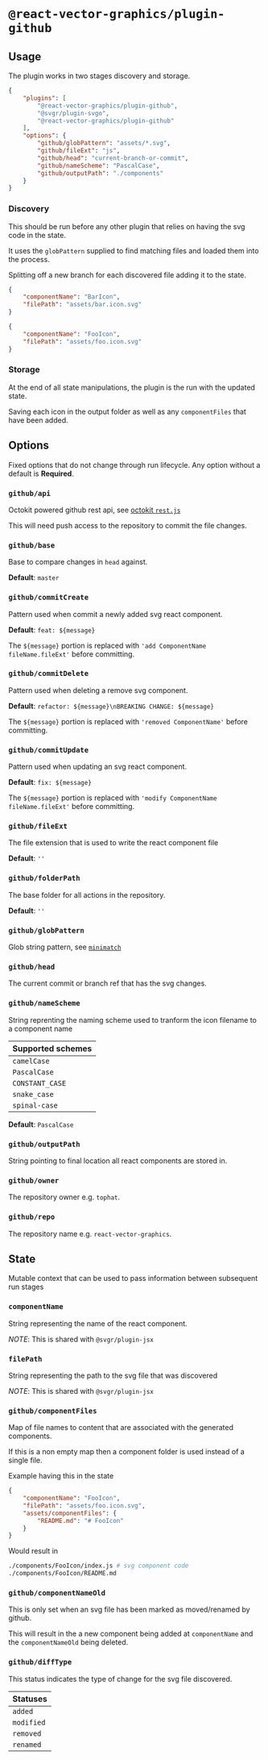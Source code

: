 # `@react-vector-graphics/plugin-github`

## Usage

The plugin works in two stages discovery and storage.

```json
{
    "plugins": [
        "@react-vector-graphics/plugin-github",
        "@svgr/plugin-svgo",
        "@react-vector-graphics/plugin-github"
    ],
    "options": {
        "github/globPattern": "assets/*.svg",
        "github/fileExt": "js",
        "github/head": "current-branch-or-commit",
        "github/nameScheme": "PascalCase",
        "github/outputPath": "./components"
    }
}
```

### Discovery

This should be run before any other plugin that relies on having the svg code in the state.

It uses the `globPattern` supplied to find matching files and loaded them into the process.

Splitting off a new branch for each discovered file adding it to the state.

```json
{
    "componentName": "BarIcon",
    "filePath": "assets/bar.icon.svg"
}
```

```json
{
    "componentName": "FooIcon",
    "filePath": "assets/foo.icon.svg"
}
```

### Storage

At the end of all state manipulations, the plugin is the run with the updated state.

Saving each icon in the output folder as well as any `componentFiles` that have been added.

## Options

Fixed options that do not change through run lifecycle. Any option without a default is **Required**.

### `github/api`

Octokit powered github rest api, see [octokit `rest.js`](https://www.npmjs.com/package/@octokit/rest)

This will need push access to the repository to commit the file changes.

### `github/base`

Base to compare changes in `head` against.

**Default**: `master`

### `github/commitCreate`

Pattern used when commit a newly added svg react component.

**Default**: `feat: ${message}`

The `${message}` portion is replaced with `'add ComponentName fileName.fileExt'` before committing.

### `github/commitDelete`

Pattern used when deleting a remove svg component.

**Default**: `refactor: ${message}\nBREAKING CHANGE: ${message}`

The `${message}` portion is replaced with `'removed ComponentName'` before committing.

### `github/commitUpdate`

Pattern used when updating an svg react component.

**Default**: `fix: ${message}`

The `${message}` portion is replaced with `'modify ComponentName fileName.fileExt'` before committing.

### `github/fileExt`

The file extension that is used to write the react component file

**Default**: `''`

### `github/folderPath`

The base folder for all actions in the repository.

**Default**: `''`

### `github/globPattern`

Glob string pattern, see [`minimatch`](https://www.npmjs.com/package/minimatch)

### `github/head`

The current commit or branch ref that has the svg changes.

### `github/nameScheme`

String reprenting the naming scheme used to tranform the icon filename to a component name

| Supported schemes |
| ----------------- |
| `camelCase`       |
| `PascalCase`      |
| `CONSTANT_CASE`   |
| `snake_case`      |
| `spinal-case`     |

**Default**: `PascalCase`

### `github/outputPath`

String pointing to final location all react components are stored in.

### `github/owner`

The repository owner e.g. `tophat`.

### `github/repo`

The repository name e.g. `react-vector-graphics`.

## State

Mutable context that can be used to pass information between subsequent run stages

### `componentName`

String representing the name of the react component.

_NOTE_: This is shared with `@svgr/plugin-jsx`

### `filePath`

String representing the path to the svg file that was discovered

_NOTE_: This is shared with `@svgr/plugin-jsx`

### `github/componentFiles`

Map of file names to content that are associated with the generated components.

If this is a non empty map then a component folder is used instead of a single file.

Example having this in the state

```json
{
    "componentName": "FooIcon",
    "filePath": "assets/foo.icon.svg",
    "assets/componentFiles": {
        "README.md": "# FooIcon"
    }
}
```

Would result in

```sh
./components/FooIcon/index.js # svg component code
./components/FooIcon/README.md
```

### `github/componentNameOld`

This is only set when an svg file has been marked as moved/renamed by github.

This will result in the a new component being added at `componentName` and the `componentNameOld` being deleted.

### `github/diffType`

This status indicates the type of change for the svg file discovered.

| Statuses   |
| ---------- |
| `added`    |
| `modified` |
| `removed`  |
| `renamed`  |
